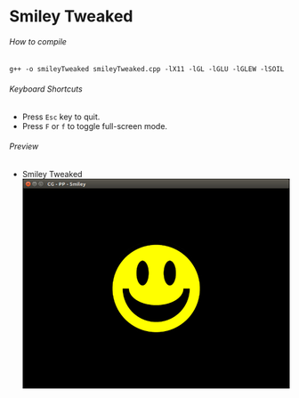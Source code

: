 Smiley Tweaked
==============

###### How to compile

```
g++ -o smileyTweaked smileyTweaked.cpp -lX11 -lGL -lGLU -lGLEW -lSOIL
```

###### Keyboard Shortcuts
- Press ```Esc``` key to quit.
- Press ```F``` or ```f``` to toggle full-screen mode.

###### Preview
- Smiley Tweaked
    ![smileyTweaked][smileyTweaked-image]

[//]: # "Image declaration"

[smileyTweaked-image]: ./preview/smileyTweaked.png "Smiley Tweaked"

